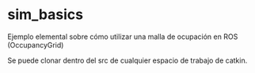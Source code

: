 # sim_basics
Ejemplo elemental sobre cómo utilizar una malla de ocupación en ROS (OccupancyGrid)

Se puede clonar dentro del src de cualquier espacio de trabajo de catkin.
